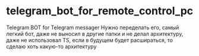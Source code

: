 # telegram_bot_for_remote_control_pc

Telegram BOT for Telegram messager
Нужно переделать его, самый легкий бот, даже не выносил в другие папки и не делал архитектуру, 
даже не использовал TS, если в будущем будет расшираться, то сделаю хоть какую-то архитектуру

